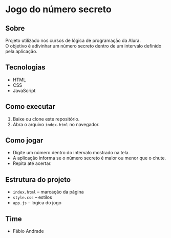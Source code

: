 # Jogo do número secreto

## Sobre
Projeto utilizado nos cursos de lógica de programação da Alura.  
O objetivo é adivinhar um número secreto dentro de um intervalo definido pela aplicação.

## Tecnologias
- HTML  
- CSS  
- JavaScript

## Como executar
1. Baixe ou clone este repositório.
2. Abra o arquivo `index.html` no navegador.

## Como jogar
- Digite um número dentro do intervalo mostrado na tela.
- A aplicação informa se o número secreto é maior ou menor que o chute.
- Repita até acertar.

## Estrutura do projeto
- `index.html` – marcação da página
- `style.css` – estilos
- `app.js` – lógica do jogo

## Time
- Fábio Andrade

